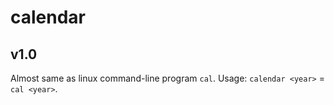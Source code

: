 # calendar

## v1.0
Almost same as linux command-line program `cal`.
Usage: `calendar <year>` = `cal <year>`.